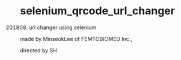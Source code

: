 # selenium_qrcode_url_changer
201808. url changer using selenium

made by MinseokLee of FEMTOBIOMED Inc.,

directed by SH
